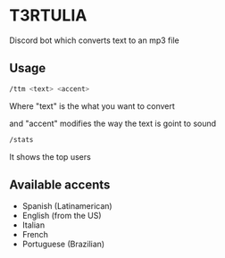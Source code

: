 # T3RTULIA

Discord bot which converts text to an mp3 file

## Usage

```bash
/ttm <text> <accent>
```

Where "text" is the what you want to convert

and "accent" modifies the way the text is goint to sound

```bash
/stats
```

It shows the top users

## Available accents

- Spanish (Latinamerican)
- English (from the US)
- Italian
- French
- Portuguese (Brazilian)
